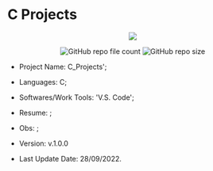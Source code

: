# C Projects

<p align="center">
<img src="http://img.shields.io/static/v1?label=STATUS&message=Under_Development&color=green&style=flat"/>
</p>

<p align="center">
<img alt="GitHub repo file count" src="https://img.shields.io/github/directory-file-count/Rafa-KozAnd/C_Projects">
<img alt="GitHub repo size" src="https://img.shields.io/github/repo-size/Rafa-KozAnd/C_Projects">
</p>

- Project Name: C_Projects';
- Languages: C;
- Softwares/Work Tools: 'V.S. Code';
- Resume: ;
- Obs: ;
- Version: v.1.0.0

- Last Update Date: 28/09/2022.
